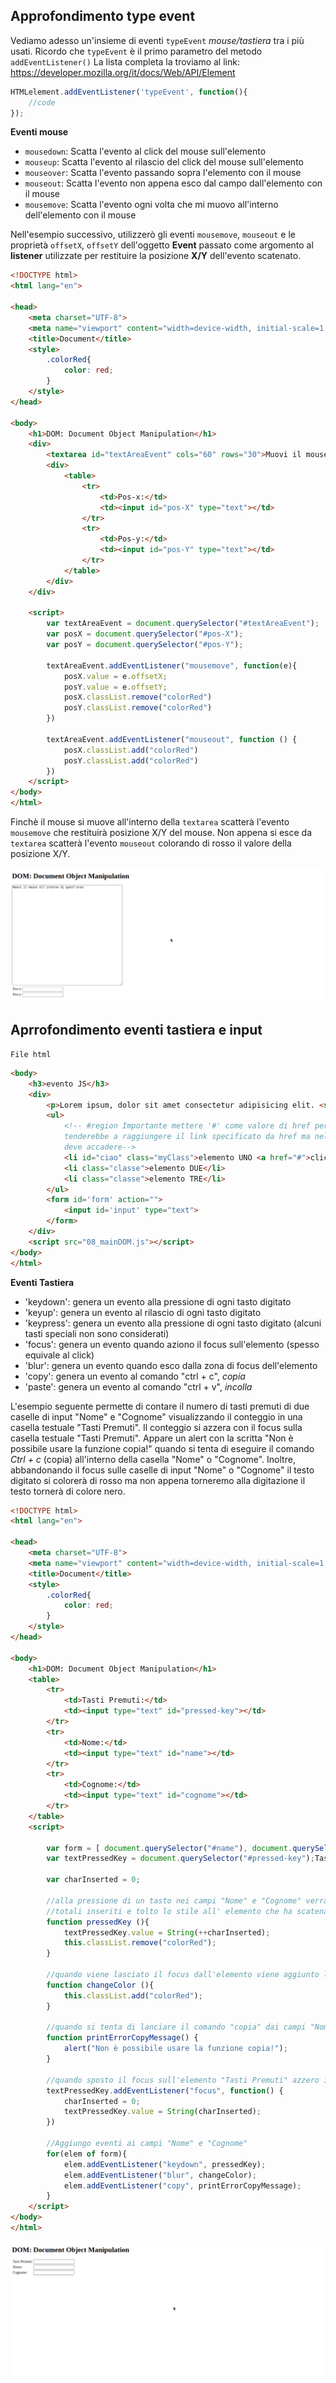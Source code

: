 ## Approfondimento type event

Vediamo adesso un'insieme di eventi `typeEvent` *mouse/tastiera* tra i più usati. Ricordo che `typeEvent` è il primo parametro del metodo `addEventListener()`
La lista completa la troviamo al link: https://developer.mozilla.org/it/docs/Web/API/Element

```js
HTMLelement.addEventListener('typeEvent', function(){
    //code
});
```

**Eventi mouse**<br>

- `mousedown`: Scatta l'evento al click del mouse sull'elemento
- `mouseup`: Scatta l'evento al rilascio del click del mouse sull'elemento
- `mouseover`: Scatta l'evento passando sopra l'elemento con il mouse
- `mouseout`: Scatta l'evento non appena esco dal campo dall'elemento con il mouse
- `mousemove`: Scatta l'evento ogni volta che mi muovo all'interno dell'elemento con il mouse

Nell'esempio successivo, utilizzerò gli eventi `mousemove`, `mouseout` e le proprietà `offsetX`, `offsetY` dell'oggetto **Event** passato come argomento al **listener** utilizzate per restituire la posizione **X/Y** dell'evento scatenato. 

```html
<!DOCTYPE html>
<html lang="en">

<head>
    <meta charset="UTF-8">
    <meta name="viewport" content="width=device-width, initial-scale=1.0">
    <title>Document</title>
    <style>
        .colorRed{
            color: red;
        }
    </style>
</head>

<body>
    <h1>DOM: Document Object Manipulation</h1>
    <div>
        <textarea id="textAreaEvent" cols="60" rows="30">Muovi il mouse all'interno di quest'area</textarea>
        <div>
            <table>
                <tr>
                    <td>Pos-x:</td>
                    <td><input id="pos-X" type="text"></td>
                </tr>
                <tr>
                    <td>Pos-y:</td>
                    <td><input id="pos-Y" type="text"></td>
                </tr>
            </table>
        </div>   
    </div>
    
    <script>
        var textAreaEvent = document.querySelector("#textAreaEvent");
        var posX = document.querySelector("#pos-X");
        var posY = document.querySelector("#pos-Y");

        textAreaEvent.addEventListener("mousemove", function(e){
            posX.value = e.offsetX;
            posY.value = e.offsetY;
            posX.classList.remove("colorRed")
            posY.classList.remove("colorRed")
        })

        textAreaEvent.addEventListener("mouseout", function () {
            posX.classList.add("colorRed")
            posY.classList.add("colorRed")
        })
    </script>
</body>
</html>
```

Finchè il mouse si muove all'interno della `textarea` scatterà l'evento `mousemove` che restituirà posizione X/Y del mouse. Non appena si esce da `textarea` scatterà l'evento `mouseout` colorando di rosso il valore della posizione X/Y.

![](./images/event-mousemove.gif)



## Aprrofondimento eventi tastiera e input

`File html`
```html
<body>
    <h3>evento JS</h3>
    <div>
        <p>Lorem ipsum, dolor sit amet consectetur adipisicing elit. <strong>Doloremque, modi?</strong></p>
        <ul>
            <!-- #region Importante mettere '#' come valore di href perchè evita il comportamento di default del link che come ricordiamo
            tenderebbe a raggiungere il link specificato da href ma nel caso di un bottone premuto voglio stabilirlo io cosa
            deve accadere-->
            <li id="ciao" class="myClass">elemento UNO <a href="#">click me</a></li>
            <li class="classe">elemento DUE</li>
            <li class="classe">elemento TRE</li>
        </ul>
        <form id='form' action="">
            <input id='input' type="text">
        </form>
    </div>
    <script src="08_mainDOM.js"></script>
</body>
</html>
```

**Eventi Tastiera**

- 'keydown': genera un evento alla pressione di ogni tasto digitato
- 'keyup': genera un evento al rilascio di ogni tasto digitato
- 'keypress': genera un evento alla pressione di ogni tasto digitato (alcuni tasti speciali non sono considerati) 
- 'focus': genera un evento quando aziono il focus sull'elemento (spesso equivale al click)
- 'blur': genera un evento quando esco dalla zona di focus dell'elemento
- 'copy': genera un evento al comando "ctrl + c", *copia*
- 'paste': genera un evento al comando "ctrl + v", *incolla*


L'esempio seguente permette di contare il numero di tasti premuti di due caselle di input "Nome" e "Cognome" visualizzando il conteggio in una casella testuale "Tasti Premuti". Il conteggio si azzera con il focus sulla casella testuale "Tasti Premuti". Appare un alert con la scritta "Non è possibile usare la funzione copia!" quando si tenta di eseguire il comando *Ctrl + c* (copia) all'interno della casella "Nome" o "Cognome". Inoltre, abbandonando il focus sulle caselle di input "Nome" o "Cognome" il testo digitato si colorerà di rosso ma non appena torneremo alla digitazione il testo tornerà di colore nero.

```html
<!DOCTYPE html>
<html lang="en">

<head>
    <meta charset="UTF-8">
    <meta name="viewport" content="width=device-width, initial-scale=1.0">
    <title>Document</title>
    <style>
        .colorRed{
            color: red;
        }
    </style>
</head>

<body>
    <h1>DOM: Document Object Manipulation</h1>
    <table>
        <tr>
            <td>Tasti Premuti:</td>
            <td><input type="text" id="pressed-key"></td>
        </tr>
        <tr>
            <td>Nome:</td>
            <td><input type="text" id="name"></td>
        </tr>
        <tr>
            <td>Cognome:</td>
            <td><input type="text" id="cognome"></td>
        </tr>
    </table>
    <script>

        var form = [ document.querySelector("#name"), document.querySelector("#cognome")]
        var textPressedKey = document.querySelector("#pressed-key");Tasti Premuti

        var charInserted = 0;

        //alla pressione di un tasto nei campi "Nome" e "Cognome" verrà aggiornato il conteggio dei caratteri
        //totali inseriti e tolto lo stile all' elemento che ha scatenato l'evento rimuovendo la classe "colorRed"
        function pressedKey (){
            textPressedKey.value = String(++charInserted);
            this.classList.remove("colorRed");
        }

        //quando viene lasciato il focus dall'elemento viene aggiunto lo stile tramite la classe "colorRed"
        function changeColor (){
            this.classList.add("colorRed");
        }

        //quando si tenta di lanciare il comando "copia" dai campi "Nome" e "Cognome" si genera un alert di errore
        function printErrorCopyMessage() {
            alert("Non è possibile usare la funzione copia!");
        }

        //quando sposto il focus sull'elemento "Tasti Premuti" azzero il conteggio
        textPressedKey.addEventListener("focus", function() {
            charInserted = 0;
            textPressedKey.value = String(charInserted);
        })

        //Aggiungo eventi ai campi "Nome" e "Cognome"
        for(elem of form){
            elem.addEventListener("keydown", pressedKey);
            elem.addEventListener("blur", changeColor);
            elem.addEventListener("copy", printErrorCopyMessage);
        }
    </script>
</body>
</html>
```

![](./images/event-keyboard.gif)




